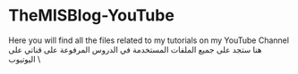 # TheMISBlog-YouTube
Here you will find all the files related to my tutorials on my YouTube Channel \
هنا ستجد على جميع الملفات المستخدمة في الدروس المرفوعة على قناتي على اليوتيوب \ 
